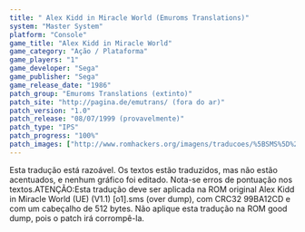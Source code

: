 ```yaml
---
title: " Alex Kidd in Miracle World (Emuroms Translations)"
system: "Master System"
platform: "Console"
game_title: "Alex Kidd in Miracle World"
game_category: "Ação / Plataforma"
game_players: "1"
game_developer: "Sega"
game_publisher: "Sega"
game_release_date: "1986"
patch_group: "Emuroms Translations (extinto)"
patch_site: "http://pagina.de/emutrans/ (fora do ar)"
patch_version: "1.0"
patch_release: "08/07/1999 (provavelmente)"
patch_type: "IPS"
patch_progress: "100%"
patch_images: ["http://www.romhackers.org/imagens/traducoes/%5BSMS%5D%20Alex%20Kidd%20in%20Miracle%20World%20-%20Emuroms%20Translations%20-%201.png","http://www.romhackers.org/imagens/traducoes/%5BSMS%5D%20Alex%20Kidd%20in%20Miracle%20World%20-%20Emuroms%20Translations%20-%202.png","http://www.romhackers.org/imagens/traducoes/%5BSMS%5D%20Alex%20Kidd%20in%20Miracle%20World%20-%20Emuroms%20Translations%20-%203.png"]
---
```

Esta tradução está razoável. Os textos estão traduzidos, mas não estão acentuados, e nenhum gráfico foi editado. Nota-se erros de pontuação nos textos.ATENÇÃO:Esta tradução deve ser aplicada na ROM original Alex Kidd in Miracle World (UE) (V1.1) [o1].sms (over dump), com CRC32 99BA12CD e com um cabeçalho de 512 bytes. Não aplique esta tradução na ROM good dump, pois o patch irá corrompê-la.